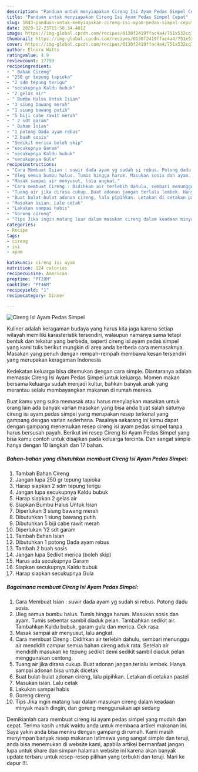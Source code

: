 ```yaml
---
description: "Panduan untuk menyiapakan Cireng Isi Ayam Pedas Simpel Cepat"
title: "Panduan untuk menyiapakan Cireng Isi Ayam Pedas Simpel Cepat"
slug: 1643-panduan-untuk-menyiapakan-cireng-isi-ayam-pedas-simpel-cepat
date: 2020-12-23T15:58:34.401Z
image: https://img-global.cpcdn.com/recipes/0130f2419ffac4a4/751x532cq70/cireng-isi-ayam-pedas-simpel-foto-resep-utama.jpg
thumbnail: https://img-global.cpcdn.com/recipes/0130f2419ffac4a4/751x532cq70/cireng-isi-ayam-pedas-simpel-foto-resep-utama.jpg
cover: https://img-global.cpcdn.com/recipes/0130f2419ffac4a4/751x532cq70/cireng-isi-ayam-pedas-simpel-foto-resep-utama.jpg
author: Elnora Watts
ratingvalue: 4.9
reviewcount: 17799
recipeingredient:
- " Bahan Cireng"
- "250 gr tepung tapioka"
- "2 sdm tepung terigu"
- "secukupnya Kaldu bubuk"
- "2 gelas air"
- " Bumbu Halus Untuk Isian"
- "3 siung bawang merah"
- "1 siung bawang putih"
- "5 biji cabe rawit merah"
- " 2 sdt garam"
- " Bahan Isian"
- "1 potong Dada ayam rebus"
- "2 buah sosis"
- "Sedikit merica boleh skip"
- "secukupnya Garam"
- "secukupnya Kaldu bubuk"
- "secukupnya Gula"
recipeinstructions:
- "Cara Membuat Isian : suwir dada ayam yg sudah si rebus. Potong dadu sosis."
- "Uleg semua bumbu halus. Tumis hingga harum. Masukan sosis dan ayam. Tumis sebentar sambil diaduk pelan. Tambahkan sedikit air. Tambahkan Kaldu bubuk, garam gula dan merica. Cek rasa"
- "Masak sampai air menyusut, lalu angkat."
- "Cara membuat Cireng : Didihkan air terlebih dahulu, sembari menunggu air mendidih campur semua bahan cireng aduk rata. Setelah air mendidih masukan ke tepung sedikit demi sedikit sambil diaduk pelan menggunakan centong."
- "Tuang air jika dirasa cukup. Buat adonan jangan terlalu lembek. Hanya sampai adonan bisa untuk dicetak"
- "Buat bulat-bulat adonan cireng, lalu pipihkan. Letakan di cetakan pastel"
- "Masukan isian. Lalu cetak"
- "Lakukan sampai habis"
- "Goreng cireng"
- "Tips Jika ingin matang luar dalam masukan cireng dalam keadaan minyak masih dingin, dan goreng menggunakan api sedang"
categories:
- Recipe
tags:
- cireng
- isi
- ayam

katakunci: cireng isi ayam 
nutrition: 124 calories
recipecuisine: American
preptime: "PT28M"
cooktime: "PT46M"
recipeyield: "1"
recipecategory: Dinner

---
```



![Cireng Isi Ayam Pedas Simpel](https://img-global.cpcdn.com/recipes/0130f2419ffac4a4/751x532cq70/cireng-isi-ayam-pedas-simpel-foto-resep-utama.jpg)

Kuliner adalah keragaman budaya yang harus kita jaga karena setiap wilayah memiliki karasteristik tersendiri, walaupun namanya sama tetapi bentuk dan tekstur yang berbeda, seperti cireng isi ayam pedas simpel yang kami tulis berikut mungkin di area anda berbeda cara memasaknya. Masakan yang penuh dengan rempah-rempah membawa kesan tersendiri yang merupakan keragaman Indonesia



Kedekatan keluarga bisa ditemukan dengan cara simple. Diantaranya adalah memasak Cireng Isi Ayam Pedas Simpel untuk keluarga. Momen makan bersama keluarga sudah menjadi kultur, bahkan banyak anak yang merantau selalu membayangkan makanan di rumah mereka.

Buat kamu yang suka memasak atau harus menyiapkan masakan untuk orang lain ada banyak varian masakan yang bisa anda buat salah satunya cireng isi ayam pedas simpel yang merupakan resep terkenal yang gampang dengan varian sederhana. Pasalnya sekarang ini kamu dapat dengan gampang menemukan resep cireng isi ayam pedas simpel tanpa harus bersusah payah.
Berikut ini resep Cireng Isi Ayam Pedas Simpel yang bisa kamu contoh untuk disajikan pada keluarga tercinta. Dan sangat simple hanya dengan 10 langkah dan 17 bahan.


<!--inarticleads1-->

##### Bahan-bahan yang dibutuhkan membuat Cireng Isi Ayam Pedas Simpel:

1. Tambah  Bahan Cireng
1. Jangan lupa 250 gr tepung tapioka
1. Harap siapkan 2 sdm tepung terigu
1. Jangan lupa secukupnya Kaldu bubuk
1. Harap siapkan 2 gelas air
1. Siapkan  Bumbu Halus Untuk Isian
1. Diperlukan 3 siung bawang merah
1. Dibutuhkan 1 siung bawang putih
1. Dibutuhkan 5 biji cabe rawit merah
1. Diperlukan  ¹/2 sdt garam
1. Tambah  Bahan Isian
1. Dibutuhkan 1 potong Dada ayam rebus
1. Tambah 2 buah sosis
1. Jangan lupa Sedikit merica (boleh skip)
1. Harus ada secukupnya Garam
1. Siapkan secukupnya Kaldu bubuk
1. Harap siapkan secukupnya Gula




<!--inarticleads2-->

##### Bagaimana membuat  Cireng Isi Ayam Pedas Simpel:

1. Cara Membuat Isian : suwir dada ayam yg sudah si rebus. Potong dadu sosis.
1. Uleg semua bumbu halus. Tumis hingga harum. Masukan sosis dan ayam. Tumis sebentar sambil diaduk pelan. Tambahkan sedikit air. Tambahkan Kaldu bubuk, garam gula dan merica. Cek rasa
1. Masak sampai air menyusut, lalu angkat.
1. Cara membuat Cireng : Didihkan air terlebih dahulu, sembari menunggu air mendidih campur semua bahan cireng aduk rata. Setelah air mendidih masukan ke tepung sedikit demi sedikit sambil diaduk pelan menggunakan centong.
1. Tuang air jika dirasa cukup. Buat adonan jangan terlalu lembek. Hanya sampai adonan bisa untuk dicetak
1. Buat bulat-bulat adonan cireng, lalu pipihkan. Letakan di cetakan pastel
1. Masukan isian. Lalu cetak
1. Lakukan sampai habis
1. Goreng cireng
1. Tips Jika ingin matang luar dalam masukan cireng dalam keadaan minyak masih dingin, dan goreng menggunakan api sedang




Demikianlah cara membuat cireng isi ayam pedas simpel yang mudah dan cepat. Terima kasih untuk waktu anda untuk membaca artikel makanan ini. Saya yakin anda bisa meniru dengan gampang di rumah. Kami masih menyimpan banyak resep makanan istimewa yang sangat simple dan teruji, anda bisa menemukan di website kami, apabila artikel bermanfaat jangan lupa untuk share dan simpan halaman website ini karena akan banyak update terbaru untuk resep-resep pilihan yang terbukti dan teruji. Mari ke dapur !!!. 
